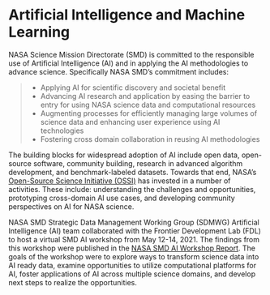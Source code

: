 # Artificial Intelligence and Machine Learning

NASA Science Mission Directorate (SMD) is committed to the responsible use of Artificial Intelligence (AI) and in applying the AI methodologies to advance science.  Specifically NASA SMD’s commitment includes:

>- Applying AI for scientific discovery and societal benefit
>- Advancing AI research and application by easing the barrier to entry for using NASA science data and computational resources
>- Augmenting processes for efficiently managing large volumes of science data and enhancing user experience using AI technologies
>- Fostering cross domain collaboration in reusing AI methodologies

The building blocks for widespread adoption of AI include open data, open-source software, community building, research in advanced algorithm development, and benchmark-labeled datasets. Towards that end, NASA’s [Open-Source Science Initiative (OSSI)](https://science.nasa.gov/open-science) has invested in a number of activities.  These include: understanding the challenges and opportunities, prototyping cross-domain AI use cases, and developing community perspectives on AI for NASA science.

NASA SMD Strategic Data Management Working Group (SDMWG) Artificial Intelligence (AI) team collaborated with the Frontier Development Lab (FDL) to host a virtual SMD AI workshop from May 12-14, 2021. The findings from this workshop were published in the [NASA SMD AI Workshop Report](https://science.nasa.gov/files/science-red/s3fs-public/atoms/files/NASA%20SMD%20AI%20Workshop%2021%20(spreads).pdf). The goals of the workshop were to explore ways to transform science data into AI ready data, examine opportunities to utilize computational platforms for AI, foster applications of AI across multiple science domains, and develop next steps to realize the opportunities.
